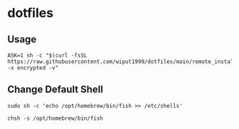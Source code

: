 # dotfiles

## Usage

```
ASK=1 sh -c "$(curl -fsSL https://raw.githubusercontent.com/wiput1999/dotfiles/main/remote_install.sh) -x encrypted -v"
```

## Change Default Shell

```
sudo sh -c 'echo /opt/homebrew/bin/fish >> /etc/shells'
```

```
chsh -s /opt/homebrew/bin/fish
```
